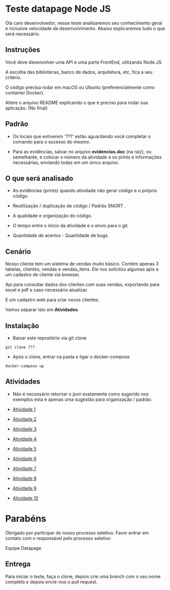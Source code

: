 # Teste datapage Node JS

Olá caro desenvolvedor, nesse teste analisaremos seu conhecimento geral e inclusive velocidade de desenvolvimento. Abaixo explicaremos tudo o que será necessário.

## Instruções

Você deve desenvolver uma API e uma parte FrontEnd, utilizando Node.JS.

A escolha das bibliotecas, banco de dados, arquitetura, etc, fica a seu critério.

O código precisa rodar em macOS ou Ubuntu (preferencialmente como container Docker).

Altere o arquivo README explicando o que é preciso para rodar sua aplicação. (No final)

## Padrão

- Os locais que estiverem '???' estão aguardando você completar o comando para o sucesso do mesmo.

- Para as evidências, salvar no arquivo **evidencias.doc** (na raiz), ou semelhante, e colocar o número da atividade e os prints e informações necessárias, enviando todas em um único arquivo.

## O que será analisado

- As evidências (prints) quando atividade não gerar código e o próprio código.

- Reutilização / duplicação de código / Padrão SNORT .

- A qualidade e organização do código.

- O tempo entre o inicio da atividade e o envio para o git.

- Quantidade de acertos - Quantidade de bugs.

## Cenário

Nosso cliente tem um sistema de vendas muito básico.
Contém apenas 3 tabelas, clientes, vendas e vendas_itens. Ele nos solicitou algumas apis e um cadastro de cliente via browser.

Api para consultar dados dos clientes com suas vendas, exportando para excel e pdf e caso necessário atualizar.

E um cadastro web para criar novos clientes.

Vamos separar isto em **Atividades**.

## Instalação

- Baixar este repositório via git clone

`git clone ???`

- Após o clone, entrar na pasta e ligar o docker-compose

`docker-compose up`

## Atividades

- Não é necessário retornar o json exatamente como sugerido nos exemplos esta é apenas uma sugestão para organização / padrão.

- [Atividade 1](/atividades/atividade1.md)
- [Atividade 2](/atividades/atividade2.md)
- [Atividade 3](/atividades/atividade3.md)
- [Atividade 4](/atividades/atividade4.md)
- [Atividade 5](/atividades/atividade5.md)
- [Atividade 6](/atividades/atividade6.md)
- [Atividade 7](/atividades/atividade7.md)
- [Atividade 8](/atividades/atividade8.md)
- [Atividade 9](/atividades/atividade9.md)
- [Atividade 10](/atividades/atividade10.md)

# Parabéns

Obrigado por participar do nosso processo seletivo.
Favor entrar em contato com o responsável pelo processo seletivo

Equipe Datapage

## Entrega

Para iniciar o teste, faça o clone, depois crie uma branch com o seu nome completo e depois envie-nos o pull request.
